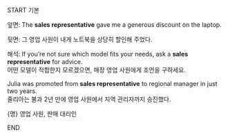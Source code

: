 START
기본

앞면:
The **sales representative** gave me a generous discount on the laptop.

뒷면:
그 영업 사원이 내게 노트북을 상당히 할인해 주었다.

해석:
If you’re not sure which model fits your needs, ask a **sales representative** for advice.  
어떤 모델이 적합한지 모르겠으면, 매장 영업 사원에게 조언을 구하세요.

Julia was promoted from **sales representative** to regional manager in just two years.  
줄리아는 불과 2년 만에 영업 사원에서 지역 관리자까지 승진했다.

{명} 영업 사원, 판매 대리인
<!--ID: 1744881334096-->
END